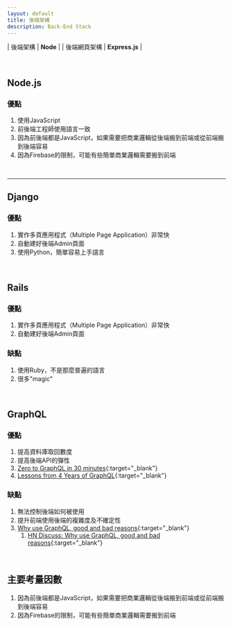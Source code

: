 ```yaml
---
layout: default
title: 後端架構
description: Back-End Stack
---
```


<a name="zh-tw"></a>

| 後端架構 | **Node** |
| 後端網頁架構 | **Express.js** |

<br>

## Node.js

### 優點

1. 使用JavaScript
1. 前後端工程師使用語言一致
1. 因為前後端都是JavaScript，如果需要把商業邏輯從後端搬到前端或從前端搬到後端容易
1. 因為Firebase的限制，可能有些簡單商業邏輯需要搬到前端

<br>

---

## Django

### 優點

1. 實作多頁應用程式（Multiple Page Application）非常快
1. 自動建好後端Admin頁面
1. 使用Python，簡單容易上手語言

<br>

## Rails

### 優點

1. 實作多頁應用程式（Multiple Page Application）非常快
1. 自動建好後端Admin頁面

### 缺點

1. 使用Ruby，不是那麼普遍的語言
1. 很多"magic"

<br>

## GraphQL

### 優點

1. 提高資料庫取回數度
1. 提高後端API的彈性
1. [Zero to GraphQL in 30 minutes](https://www.youtube.com/watch?v=H8YnVk2vhzg){:target="_blank"}
1. [Lessons from 4 Years of GraphQL](https://www.youtube.com/watch?v=zVNrqo9XGOs){:target="_blank"}


### 缺點

1. 無法控制後端如何被使用
1. 提升前端使用後端的複雜度及不確定性
1. [Why use GraphQL, good and bad reasons](https://honest.engineering/posts/why-use-graphql-good-and-bad-reasons){:target="_blank"}
	1. [HN Discuss: Why use GraphQL, good and bad reasons](https://news.ycombinator.com/item?id=17830235){:target="_blank"}

<br>

## 主要考量因數

1. 因為前後端都是JavaScript，如果需要把商業邏輯從後端搬到前端或從前端搬到後端容易
1. 因為Firebase的限制，可能有些簡單商業邏輯需要搬到前端